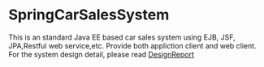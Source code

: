 # SpringCarSalesSystem
This is an standard Java EE based car sales system using EJB, JSF, JPA,Restful web service,etc. 
Provide both appliction client and web client.  For the system design detail, please read [DesignReport](https://github.com/Lynn628/SpringCarSalesSystem/blob/master/DesignReport.docx)
